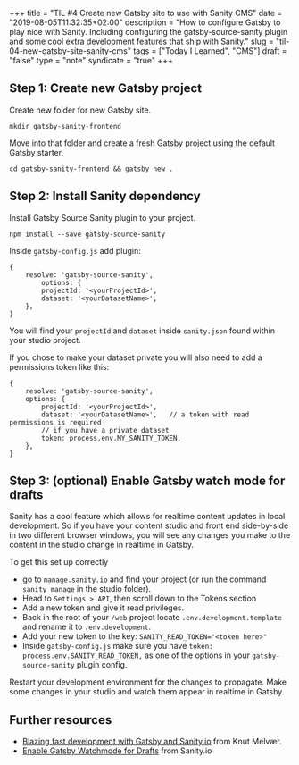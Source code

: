 +++
title = "TIL #4 Create new Gatsby site to use with Sanity CMS"
date = "2019-08-05T11:32:35+02:00"
description = "How to configure Gatsby to play nice with Sanity. Including configuring the gatsby-source-sanity plugin and some cool extra development features that ship with Sanity."
slug = "til-04-new-gatsby-site-sanity-cms"
tags = ["Today I Learned", "CMS"]
draft = "false"
type = "note"
syndicate = "true"
+++

## Step 1: Create new Gatsby project

Create new folder for new Gatsby site.

`mkdir gatsby-sanity-frontend`

Move into that folder and create a fresh Gatsby project using the default Gatsby starter.

`cd gatsby-sanity-frontend && gatsby new .`

## Step 2: Install Sanity dependency

Install Gatsby Source Sanity plugin to your project.

`npm install --save gatsby-source-sanity`

Inside `gatsby-config.js` add plugin:

```
{
	resolve: 'gatsby-source-sanity',
		options: {
		projectId: '<yourProjectId>',
		dataset: '<yourDatasetName>',
	},
}
```

You will find your `projectId` and `dataset` inside `sanity.json` found within your studio project.

If you chose to make your dataset private you will also need to add a permissions token like this:

```
{
	resolve: 'gatsby-source-sanity',
	options: {
		projectId: '<yourProjectId>',
		dataset: '<yourDatasetName>',	// a token with read permissions is required
		// if you have a private dataset
		token: process.env.MY_SANITY_TOKEN,
	},
}
```

## Step 3: (optional) Enable Gatsby watch mode for drafts

Sanity has a cool feature which allows for realtime content updates in local development. So if you have your content studio and front end side-by-side in two different browser windows, you will see any changes you make to the content in the studio change in realtime in Gatsby.

To get this set up correctly 

- go to `manage.sanity.io` and find your project (or run the command `sanity manage` in the studio folder).
- Head to `Settings > API`,  then scroll down to the Tokens section
- Add a new token and give it read privileges.
- Back in the root of your `/web` project locate `.env.development.template` and rename it to `.env.development`.
- Add your new token to the key: `SANITY_READ_TOKEN="<token here>"`
- Inside `gatsby-config.js` make sure you have `token: process.env.SANITY_READ_TOKEN,` as one of the options in your `gatsby-source-sanity` plugin config.

Restart your development environment for the changes to propagate. Make some changes in your studio and watch them appear in realtime in Gatsby.

## Further resources

- [Blazing fast development with Gatsby and Sanity.io](https://www.gatsbyjs.org/blog/2019-01-25-blazing-fast-development-with-gatsby-and-sanity-io/) from Knut Melvær.
- [Enable Gatsby Watchmode for Drafts](https://github.com/sanity-io/example-company-website-gatsby-sanity-combo#enable-gatsby-watch-mode-for-drafts) from Sanity.io
